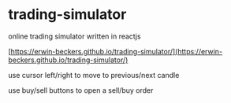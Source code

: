 # trading-simulator
online trading simulator written in reactjs


[https://erwin-beckers.github.io/trading-simulator/](https://erwin-beckers.github.io/trading-simulator/)

use cursor left/right to move to previous/next candle

use buy/sell buttons to open a sell/buy order
